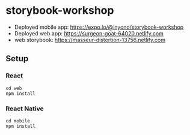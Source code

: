 # storybook-workshop

* Deployed mobile app: https://expo.io/@inyono/storybook-workshop
* Deployed web app: https://surgeon-goat-64020.netlify.com
* web storybook: https://masseur-distortion-13756.netlify.com

## Setup

### React

```
cd web
npm install
```

### React Native

```
cd mobile
npm install
```
